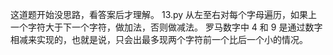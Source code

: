 这道题开始没思路，看答案后才理解。
13.py 从左至右对每个字母遍历，如果上一个字符大于下一个字符，做加法，否则做减法。
罗马数字中 4 和 9 是通过数字相减来实现的，也就是说，只会出最多现两个字符前一个比后一个小的情况。